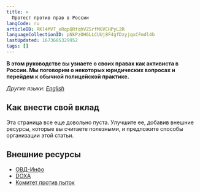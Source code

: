 ```yaml
---
title: >
  Протест против прав в России
langCode: ru
articleID: RKl4MVT_xRqpQRtqhVZSrfMGVCHPyL2R
languageCollectionID: pNkPzOH6LLCUUj8F4gfDzyjqxCFmdl4b
lastUpdated: 1673685329952
tags: []
---
```


**В этом руководстве вы узнаете о своих правах как активиста в России. Мы поговорим о некоторых юридических вопросах и перейдем к обычной полицейской практике.**

_Другие языки:_ [_English_](/rights/russia)

## Как внести свой вклад

Эта страница все еще довольно пуста. Улучшите ее, добавив внешние ресурсы, которые вы считаете полезными, и предложите способы организации этой статьи.

## Внешние ресурсы

-   [ОВД-Инфо](https://ovdinfo.org)
-   [DOXA](https://doxajournal.ru)
-   [Комитет против пыток](https://pytkam.net)